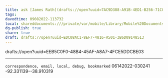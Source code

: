 ```yaml
---
title: ask [James Rath](drafts://open?uuid=7AC9D388-A91B-4ED1-B256-71C0304C81E3) to "forward on" ExtraKeys Request
tags: 
davodtime: 09082022-113732
local: shareddocuments:///private/var/mobile/Library/Mobile%20Documents/iCloud~md~obsidian/Documents/OBSHIDDIAN/drafts/EDC08AC1-8EF7-4816-A501-3B6D09148513.md
dg-publish: true
share: true
draft: drafts://open?uuid=EDC08AC1-8EF7-4816-A501-3B6D09148513
---
```

drafts://open?uuid=EEB5C0F0-48B4-45AF-A8A7-4FCE5DDCBE03


---

`correspondence, email, local, debug, bookmarked`
06142022-030241
-92.331139--38.910319